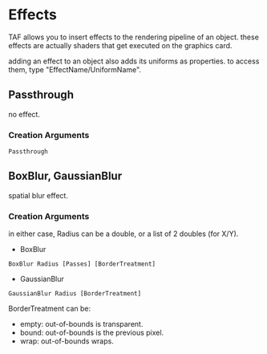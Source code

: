 # Effects

TAF allows you to insert effects to the rendering pipeline of an object.
these effects are actually shaders that get executed on the graphics card.

adding an effect to an object also adds its uniforms as properties.
to access them, type "EffectName/UniformName".

## Passthrough

no effect.

### Creation Arguments

```
Passthrough
```

## BoxBlur, GaussianBlur

spatial blur effect.

### Creation Arguments

in either case, Radius can be a double, or a list of 2 doubles (for X/Y).

- BoxBlur

```
BoxBlur Radius [Passes] [BorderTreatment]
```

- GaussianBlur

```
GaussianBlur Radius [BorderTreatment]
```

BorderTreatment can be:
- empty: out-of-bounds is transparent.
- bound: out-of-bounds is the previous pixel.
- wrap: out-of-bounds wraps.
